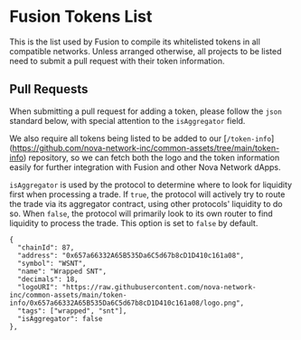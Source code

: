 # Fusion Tokens List

This is the list used by Fusion to compile its whitelisted tokens in all compatible
networks. Unless arranged otherwise, all projects to be listed need to submit a
pull request with their token information.

## Pull Requests

When submitting a pull request for adding a token, please follow the `json` standard
below, with special attention to the `isAggregator` field.

We also require all tokens being listed to be added to our [`/token-info`]
(https://github.com/nova-network-inc/common-assets/tree/main/token-info) repository,
so we can fetch both the logo and the token information easily for further integration
with Fusion and other Nova Network dApps.

`isAggregator` is used by the protocol to determine where to look for liquidity
first when processing a trade. If `true`, the protocol will actively try to route
the trade via its aggregator contract, using other protocols' liquidity to do so.
When `false`, the protocol will primarily look to its own router to find liquidity
to process the trade. This option is set to `false` by default.

```shell
{
  "chainId": 87,
  "address": "0x657a66332A65B535Da6C5d67b8cD1D410c161a08",
  "symbol": "WSNT",
  "name": "Wrapped SNT",
  "decimals": 18,
  "logoURI": "https://raw.githubusercontent.com/nova-network-inc/common-assets/main/token-info/0x657a66332A65B535Da6C5d67b8cD1D410c161a08/logo.png",
  "tags": ["wrapped", "snt"],
  "isAggregator": false
},
```

